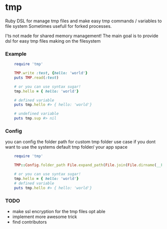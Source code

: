 tmp
===

Ruby DSL for manage tmp files and make easy
tmp commands / variables to file system
Sometimes usefull for forked processes.

I'ts not made for shared memory management!
The main goal is to provide dsl for easy tmp files making on the filesystem


### Example

```ruby
    require 'tmp'

    TMP.write :test, {hello: 'world'}
    puts TMP.read(:test)

    # or you can use syntax sugar!
    tmp.hello = { hello: 'world'}

    # defined variable
    puts tmp.hello #> { hello: 'world'}

    # undefined variable
    puts tmp.sup #> nil
```

### Config

you can config the folder path for custom tmp folder use case if you dont want to use the systems default tmp folder/ your app space

```ruby
    require 'tmp'

    TMP::Config.folder_path File.expand_path(File.join(File.dirname(__FILE__),'tmp_folder'))

    # or you can use syntax sugar!
    tmp.hello = { hello: 'world'}
    # defined variable
    puts tmp.hello #> { hello: 'world'}
```

### TODO

* make ssl encryption for the tmp files opt able
* implement more awesome trick
* find contributors
